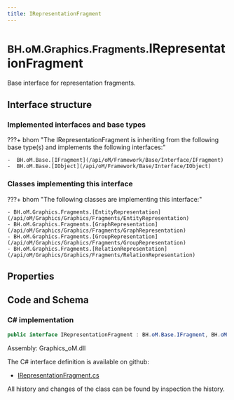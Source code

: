 ```yaml
---
title: IRepresentationFragment
---
```


# <small>BH.oM.Graphics.Fragments.</small>**IRepresentationFragment**

Base interface for representation fragments.

## Interface structure

### Implemented interfaces and base types

???+ bhom "The IRepresentationFragment is inheriting from the following base type(s) and implements the following interfaces:"

    -  BH.oM.Base.[IFragment](/api/oM/Framework/Base/Interface/IFragment)
    -  BH.oM.Base.[IObject](/api/oM/Framework/Base/Interface/IObject)


### Classes implementing this interface

???+ bhom "The following classes are implementing this interface:"

    - BH.oM.Graphics.Fragments.[EntityRepresentation](/api/oM/Graphics/Graphics/Fragments/EntityRepresentation)
    - BH.oM.Graphics.Fragments.[GraphRepresentation](/api/oM/Graphics/Graphics/Fragments/GraphRepresentation)
    - BH.oM.Graphics.Fragments.[GroupRepresentation](/api/oM/Graphics/Graphics/Fragments/GroupRepresentation)
    - BH.oM.Graphics.Fragments.[RelationRepresentation](/api/oM/Graphics/Graphics/Fragments/RelationRepresentation)


## Properties

## Code and Schema

### C# implementation

``` C# title="C#"
public interface IRepresentationFragment : BH.oM.Base.IFragment, BH.oM.Base.IObject
```

Assembly: Graphics_oM.dll

The C# interface definition is available on github:

- [IRepresentationFragment.cs](https://github.com/BHoM/BHoM/blob/develop/Graphics_oM/Fragments\IRepresentationFragment.cs)

All history and changes of the class can be found by inspection the history.
